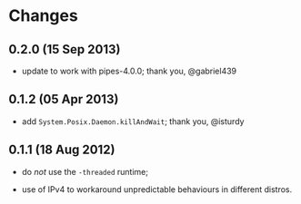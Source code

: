 Changes
=======

0.2.0 (15 Sep 2013)
-------------------

 - update to work with pipes-4.0.0; thank you, @gabriel439

0.1.2 (05 Apr 2013)
-------------------

 - add `System.Posix.Daemon.killAndWait`; thank you, @isturdy

0.1.1 (18 Aug 2012)
-------------------

 - do *not* use the `-threaded` runtime;

 - use of IPv4 to workaround unpredictable behaviours in different
   distros.
